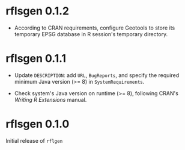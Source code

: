 # rflsgen 0.1.2

* According to CRAN requirements, configure Geotools to store its temporary EPSG database in R session's temporary directory.

# rflsgen 0.1.1

* Update `DESCRIPTION`: add `URL`, `BugReports`, and specify the required minimum Java version (>= 8) in `SystemRequirements`.

* Check system's Java version on runtime (>= 8), following CRAN's *Writing R Extensions* manual.

# rflsgen 0.1.0

Initial release of `rflgen`
